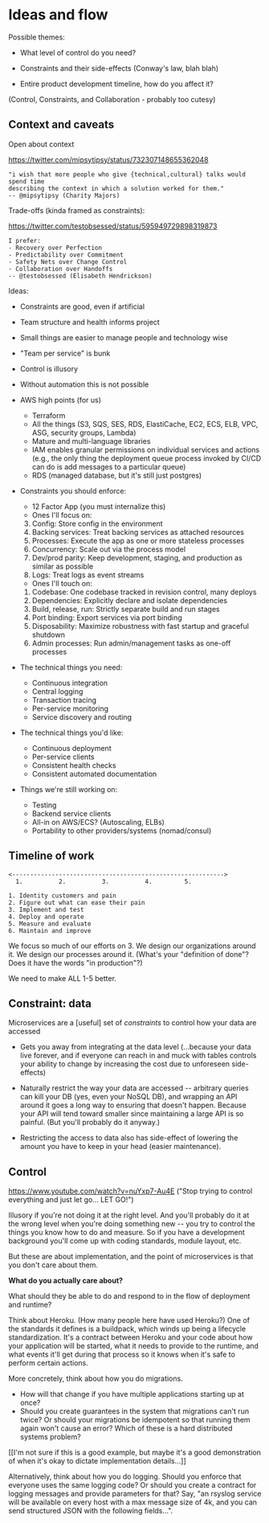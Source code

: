 # Ideas and flow

Possible themes:

- What level of control do you need?

- Constraints and their side-effects (Conway's law, blah blah)

- Entire product development timeline, how do you affect it?

(Control, Constraints, and Collaboration - probably too cutesy)

## Context and caveats

Open about context

https://twitter.com/mipsytipsy/status/732307148655362048

    "i wish that more people who give {technical,cultural} talks would spend time
    describing the context in which a solution worked for them."
    -- @mipsytipsy (Charity Majors)

Trade-offs (kinda framed as constraints):

https://twitter.com/testobsessed/status/595949729898319873

    I prefer:
    - Recovery over Perfection
    - Predictability over Commitment
    - Safety Nets over Change Control
    - Collaboration over Handoffs
    -- @testobsessed (Elisabeth Hendrickson)

Ideas:

- Constraints are good, even if artificial

- Team structure and health informs project

- Small things are easier to manage people and technology wise

- "Team per service" is bunk

- Control is illusory

- Without automation this is not possible

- AWS high points (for us)
    - Terraform
    - All the things (S3, SQS, SES, RDS, ElastiCache, EC2, ECS, ELB, VPC, ASG, security groups, Lambda)
    - Mature and multi-language libraries
    - IAM enables granular permissions on individual services and actions
      (e.g., the only thing the deployment queue process invoked by CI/CD can
      do is add messages to a particular queue)
    - RDS (managed database, but it's still just postgres)

- Constraints you should enforce:
    - 12 Factor App (you must internalize this)
    - Ones I'll focus on:
    3. Config: Store config in the environment
    4. Backing services: Treat backing services as attached resources
    6. Processes: Execute the app as one or more stateless processes
    8. Concurrency: Scale out via the process model
    10. Dev/prod parity: Keep development, staging, and production as similar as possible
    11. Logs: Treat logs as event streams
    - Ones I'll touch on:
    1. Codebase: One codebase tracked in revision control, many deploys
    2. Dependencies: Explicitly declare and isolate dependencies
    5. Build, release, run: Strictly separate build and run stages
    7. Port binding: Export services via port binding
    9. Disposability: Maximize robustness with fast startup and graceful shutdown
    12. Admin processes: Run admin/management tasks as one-off processes

- The technical things you need:
    - Continuous integration
    - Central logging
    - Transaction tracing
    - Per-service monitoring
    - Service discovery and routing

- The technical things you'd like:
    - Continuous deployment
    - Per-service clients
    - Consistent health checks
    - Consistent automated documentation

- Things we're still working on:
    - Testing
    - Backend service clients
    - All-in on AWS/ECS? (Autoscaling, ELBs)
    - Portability to other providers/systems (nomad/consul)


## Timeline of work

    <----------------------------------------------------------->
      1.          2.          3.          4.         5.

    1. Identity customers and pain
    2. Figure out what can ease their pain
    3. Implement and test
    4. Deploy and operate
    5. Measure and evaluate
    6. Maintain and improve

We focus so much of our efforts on 3. We design our organizations around it. We
design our processes around it. (What's your "definition of done"? Does it have
the words "in production"?)

We need to make ALL 1-5 better.

## Constraint: data

Microservices are a [useful] set of *constraints* to control how your data are
accessed

- Gets you away from integrating at the data level (...because your data live
  forever, and if everyone can reach in and muck with tables controls your
  ability to change by increasing the cost due to unforeseen side-effects)

- Naturally restrict the way your data are accessed -- arbitrary queries can
  kill your DB (yes, even your NoSQL DB), and wrapping an API around it goes a
  long way to ensuring that doesn't happen. Because your API will tend toward
  smaller since maintaining a large API is so painful. (But you'll probably do
  it anyway.)

- Restricting the access to data also has side-effect of lowering the amount
  you have to keep in your head (easier maintenance).

## Control

https://www.youtube.com/watch?v=nuYxp7-Au4E ("Stop trying to control everything and just let go... LET GO!")

Illusory if you're not doing it at the right level. And you'll probably do it
at the wrong level when you're doing something new -- you try to control the
things you know how to do and measure. So if you have a development background
you'll come up with coding standards, module layout, etc.

But these are about implementation, and the point of microservices is that you
don't care about them.

**What do you actually care about?**

What should they be able to do and respond to in the flow of deployment and
runtime?

Think about Heroku. (How many people here have used Heroku?) One of the
standards it defines is a buildpack, which winds up being a lifecycle
standardization. It's a contract between Heroku and your code about how your
application will be started, what it needs to provide to the runtime, and what
events it'll get during that process so it knows when it's safe to perform
certain actions.

More concretely, think about how you do migrations.

- How will that change if you have multiple applications starting up at once?
- Should you create guarantees in the system that migrations can't run twice?
  Or should your migrations be idempotent so that running them again won't
  cause an error? Which of these is a hard distributed systems problem?

[[I'm not sure if this is a good example, but maybe it's a good demonstration
of when it's okay to dictate implementation details...]]

Alternatively, think about how you do logging. Should you enforce that everyone
uses the same logging code? Or should you create a contract for logging
messages and provide parameters for that? Say, "an rsyslog service will be
available on every host with a max message size of 4k, and you can send
structured JSON with the following fields...".




